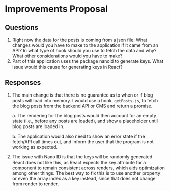 # Improvements Proposal

## Questions
1. Right now the data for the posts is coming from a json file. What changes would you have to make to the application if it came from an API? In what type of hook should you use to fetch the data and why? What other considerations would you have to make?
2. Part of this application uses the package nanoid to generate keys. What issue would this cause for generating keys in React?

## Responses

1. The main change is that there is no guarantee as to when or if blog posts will load into memory. I would use a hook, `getPosts.js`, to fetch the blog posts from the backend API or CMS and return a promise. 

   a. The rendering for the blog posts would then account for an empty state (i.e., before any posts are loaded), and show a placeholder until blog posts are loaded in. 

   b. The application would also need to show an error state if the fetch/API call times out, and inform the user that the program is not working as expected. 



2. The issue with Nano ID is that the keys will be randomly generated. React does not like this, as React expects the key attribute for a component to remain consistent across renders, which aids optimization among other things. The best way to fix this is to use another property or even the array index as a key instead, since that does not change from render to render. 